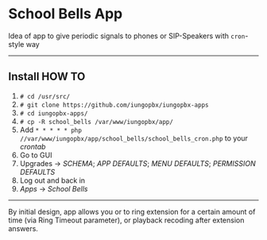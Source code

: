 # School Bells App

Idea of app to give periodic signals to phones or SIP-Speakers with `cron`-style way

---
## Install HOW TO
1. `# cd /usr/src/`
2. `# git clone https://github.com/iungopbx/iungopbx-apps`
3. `# cd iungopbx-apps/`
4. `# cp -R school_bells /var/www/iungopbx/app/`
5. Add `* * * * * php //var/www/iungopbx/app/school_bells/school_bells_cron.php` to your *crontab*
6. Go to GUI
7. Upgrades -> *SCHEMA*; *APP DEFAULTS*; *MENU DEFAULTS*; *PERMISSION DEFAULTS*
8. Log out and back in
9. *Apps* -> *School Bells*
---
By initial design, app allows you or to ring extension for a certain amount of time (via Ring Timeout parameter), or playback recoding after extension answers.